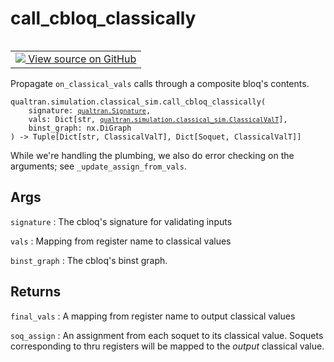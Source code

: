 # call_cbloq_classically


<table class="tfo-notebook-buttons tfo-api nocontent" align="left">
<td>
  <a target="_blank" href="https://github.com/quantumlib/Qualtran/blob/main/qualtran/simulation/classical_sim.py#L174-L215">
    <img src="https://www.tensorflow.org/images/GitHub-Mark-32px.png" />
    View source on GitHub
  </a>
</td>
</table>



Propagate `on_classical_vals` calls through a composite bloq's contents.


<pre class="devsite-click-to-copy prettyprint lang-py tfo-signature-link">
<code>qualtran.simulation.classical_sim.call_cbloq_classically(
    signature: <a href="../../../qualtran/Signature.html"><code>qualtran.Signature</code></a>,
    vals: Dict[str, <a href="../../../qualtran/simulation/classical_sim/ClassicalValT.html"><code>qualtran.simulation.classical_sim.ClassicalValT</code></a>],
    binst_graph: nx.DiGraph
) -> Tuple[Dict[str, ClassicalValT], Dict[Soquet, ClassicalValT]]
</code></pre>



<!-- Placeholder for "Used in" -->

While we're handling the plumbing, we also do error checking on the arguments; see
`_update_assign_from_vals`.

<h2 class="add-link">Args</h2>

`signature`<a id="signature"></a>
: The cbloq's signature for validating inputs

`vals`<a id="vals"></a>
: Mapping from register name to classical values

`binst_graph`<a id="binst_graph"></a>
: The cbloq's binst graph.




<h2 class="add-link">Returns</h2>

`final_vals`<a id="final_vals"></a>
: A mapping from register name to output classical values

`soq_assign`<a id="soq_assign"></a>
: An assignment from each soquet to its classical value. Soquets
  corresponding to thru registers will be mapped to the *output* classical
  value.


